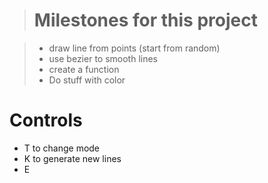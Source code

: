 
> # Milestones for this project

> - draw line from points (start from random)
> - use bezier to smooth lines
> - create a function 
> - Do stuff with color


# Controls
- T to change mode
- K to generate new lines
- E
